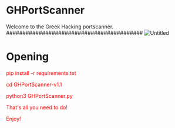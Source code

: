 # GHPortScanner
Welcome to the Greek Hacking portscanner.
##########################################
![Untitled](https://user-images.githubusercontent.com/89479885/130706724-0717b2f4-d4dc-4747-90d9-05262d8e192e.jpg)


Opening
=====
<font color="red">
<p>pip install -r requirements.txt</p>
<p>cd GHPortScanner-v1.1</p>
<p>python3 GHPortScanner.py</p>
<p>That's all you need to do!</p>
<p>Enjoy!</p>
